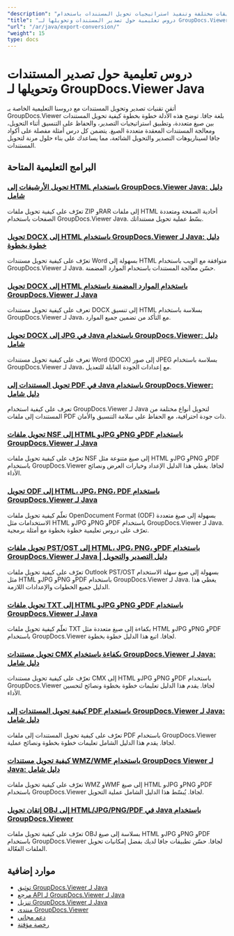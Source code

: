 ```yaml
---
"description": "دروس تعليمية كاملة لتصدير المستندات إلى تنسيقات مختلفة وتنفيذ استراتيجيات تحويل المستندات باستخدام GroupDocs.Viewer لـ Java."
"title": "دروس تعليمية حول تصدير المستندات وتحويلها لـ GroupDocs.Viewer Java"
"url": "/ar/java/export-conversion/"
"weight": 15
type: docs
---
```

# دروس تعليمية حول تصدير المستندات وتحويلها لـ GroupDocs.Viewer Java

أتقن تقنيات تصدير وتحويل المستندات مع دروسنا التعليمية الخاصة بـ GroupDocs.Viewer بلغة جافا. توضح هذه الأدلة خطوة بخطوة كيفية تحويل المستندات بين صيغ متعددة، وتطبيق استراتيجيات التصدير، والحفاظ على التنسيق أثناء التحويل، ومعالجة المستندات المعقدة متعددة الصيغ. يتضمن كل درس أمثلة مفصلة على أكواد جافا لسيناريوهات التصدير والتحويل الشائعة، مما يساعدك على بناء حلول مرنة لتحويل المستندات.

## البرامج التعليمية المتاحة

### [تحويل الأرشيفات إلى HTML باستخدام GroupDocs.Viewer Java: دليل شامل](./groupdocs-viewer-java-convert-archives-html/)
تعرّف على كيفية تحويل ملفات ZIP وRAR إلى ملفات HTML أحادية الصفحة ومتعددة الصفحات باستخدام GroupDocs.Viewer Java. بسّط عملية تحويل مستنداتك.

### [تحويل DOCX إلى HTML باستخدام GroupDocs.Viewer لـ Java: دليل خطوة بخطوة](./convert-docx-to-html-groupdocs-viewer-java/)
تعرّف على كيفية تحويل مستندات Word بسهولة إلى HTML متوافقة مع الويب باستخدام GroupDocs.Viewer لـ Java. حسّن معالجة المستندات باستخدام الموارد المضمنة.

### [تحويل DOCX إلى HTML باستخدام الموارد المضمنة باستخدام GroupDocs.Viewer لـ Java](./render-docx-html-embedded-resources-groupdocs-java/)
تعرف على كيفية تحويل مستندات DOCX إلى تنسيق HTML بسلاسة باستخدام GroupDocs.Viewer لـ Java، مع التأكد من تضمين جميع الموارد.

### [تحويل DOCX إلى JPG في Java باستخدام GroupDocs.Viewer: دليل شامل](./convert-docx-jpg-groupdocs-viewer-java/)
تعرف على كيفية تحويل مستندات Word (DOCX) إلى صور JPEG بسلاسة باستخدام GroupDocs.Viewer لـ Java، مع إعدادات الجودة القابلة للتعديل.

### [تحويل المستندات إلى PDF في Java باستخدام GroupDocs.Viewer: دليل شامل](./convert-documents-pdf-java-groupdocs-viewer/)
تعرف على كيفية استخدام GroupDocs.Viewer لـ Java لتحويل أنواع مختلفة من المستندات إلى ملفات PDF ذات جودة احترافية، مع الحفاظ على سلامة التنسيق والأمان.

### [تحويل ملفات NSF إلى HTML وJPG وPNG وPDF باستخدام GroupDocs.Viewer لـ Java](./convert-nsf-files-groupdocs-viewer-java/)
تعرّف على كيفية تحويل ملفات NSF إلى صيغ متنوعة مثل HTML وJPG وPNG وPDF باستخدام GroupDocs.Viewer لجافا. يغطي هذا الدليل الإعداد وخيارات العرض ونصائح الأداء.

### [تحويل ODF إلى HTML، JPG، PNG، PDF باستخدام GroupDocs.Viewer لـ Java](./convert-odf-documents-groupdocs-viewer-java/)
تعلّم كيفية تحويل ملفات OpenDocument Format (ODF) بسهولة إلى صيغ متعددة الاستخدامات مثل HTML وJPG وPNG وPDF باستخدام GroupDocs.Viewer لـ Java. تعرّف على دروس تعليمية خطوة بخطوة مع أمثلة برمجية.

### [تحويل ملفات PST/OST إلى HTML، JPG، PNG، وPDF باستخدام GroupDocs.Viewer لـ Java | دليل التصدير والتحويل](./convert-pst-ost-groupdocs-viewer-java/)
تعرّف على كيفية تحويل ملفات Outlook PST/OST بسهولة إلى صيغ سهلة الاستخدام مثل HTML وJPG وPNG وPDF باستخدام GroupDocs.Viewer لـ Java. يغطي هذا الدليل جميع الخطوات والإعدادات اللازمة.

### [تحويل ملفات TXT إلى HTML وJPG وPNG وPDF باستخدام GroupDocs.Viewer لـ Java](./groupdocs-viewer-java-txt-conversion-guide/)
تعلّم كيفية تحويل ملفات TXT بكفاءة إلى صيغ متعددة مثل HTML وJPG وPNG وPDF باستخدام GroupDocs.Viewer لجافا. اتبع هذا الدليل خطوة بخطوة.

### [تحويل مستندات CMX بكفاءة باستخدام GroupDocs.Viewer لـ Java: دليل شامل](./mastering-cmx-document-conversion-groupdocs-viewer-java/)
تعرّف على كيفية تحويل مستندات CMX إلى HTML وJPG وPNG وPDF باستخدام GroupDocs.Viewer لجافا. يقدم هذا الدليل تعليمات خطوة بخطوة ونصائح لتحسين الأداء.

### [كيفية تحويل المستندات إلى PDF باستخدام GroupDocs.Viewer لـ Java: دليل شامل](./convert-documents-pdf-groupdocs-viewer-java/)
تعرّف على كيفية تحويل المستندات إلى ملفات PDF باستخدام GroupDocs.Viewer لجافا. يقدم هذا الدليل الشامل تعليمات خطوة بخطوة ونصائح عملية.

### [كيفية تحويل مستندات WMZ/WMF باستخدام GroupDocs Viewer لـ Java: دليل شامل](./convert-wmz-wmf-groupdocs-viewer-java/)
تعرّف على كيفية تحويل ملفات WMZ وWMF إلى صيغ HTML وJPG وPNG وPDF باستخدام GroupDocs.Viewer لجافا. يُبسّط هذا الدليل الشامل عملية التحويل.

### [إتقان تحويل OBJ إلى HTML/JPG/PNG/PDF في Java باستخدام GroupDocs.Viewer](./master-obj-conversion-java-html-jpg-png-pdf/)
تعرّف على كيفية تحويل ملفات OBJ بسلاسة إلى صيغ HTML وJPG وPNG وPDF باستخدام GroupDocs.Viewer لجافا. حسّن تطبيقات جافا لديك بفضل إمكانيات تحويل الملفات الفعّالة.

## موارد إضافية

- [توثيق GroupDocs.Viewer لـ Java](https://docs.groupdocs.com/viewer/java/)
- [مرجع API لـ GroupDocs.Viewer لـ Java](https://reference.groupdocs.com/viewer/java/)
- [تنزيل GroupDocs.Viewer لـ Java](https://releases.groupdocs.com/viewer/java/)
- [منتدى GroupDocs.Viewer](https://forum.groupdocs.com/c/viewer/9)
- [دعم مجاني](https://forum.groupdocs.com/)
- [رخصة مؤقتة](https://purchase.groupdocs.com/temporary-license/)